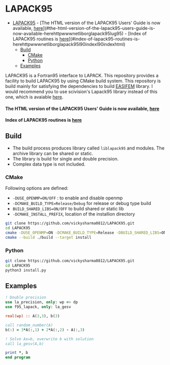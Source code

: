 # LAPACK95

- [LAPACK95](#lapack95)
      - [The HTML version of the LAPACK95 Users' Guide is now available, [here](http://www.netlib.org/lapack95/lug95/)](#the-html-version-of-the-lapack95-users-guide-is-now-available-herehttpwwwnetliborglapack95lug95)
      - [Index of LAPACK95 routines is [here](http://www.netlib.org/lapack95/L90index/L90index.html)](#index-of-lapack95-routines-is-herehttpwwwnetliborglapack95l90indexl90indexhtml)
  - [Build](#build)
    - [CMake](#cmake)
    - [Python](#python)
  - [Examples](#examples)

LAPACK95 is a Fortran95 interface to LAPACK. This repository provides a facility to build LAPACK95 by using CMake build system. This repository is build mainly for satisfying the dependencies to build [EASIFEM](www.easifem.com) library. I would recommend you to use scivision's Lapack95 library instead of this one, which is avaiable [here](https://github.com/scivision/LAPACK95).

#### The HTML version of the LAPACK95 Users' Guide is now available, [here](http://www.netlib.org/lapack95/lug95/)

#### Index of LAPACK95 routines is [here](http://www.netlib.org/lapack95/L90index/L90index.html)

## Build

- The build process produces library called `liblapack95` and modules. The archive library can be shared or static.
- The library is build for single and double precision.
- Complex data type is not included.

### CMake

Following options are defined:

- `-DUSE_OPENMP=ON/OFF` : to enable and disable openmp
- `-DCMAKE_BUILD_TYPE=Release/Debug` for release or debug type build
- `BUILD_SHARED_LIBS=ON/OFF` to build shared or static lib
- `-DCMAKE_INSTALL_PREFIX`, location of the installion directory

```sh
git clone https://github.com/vickysharma0812/LAPACK95.git
cd LAPACK95
cmake -DUSE_OPENMP=ON -DCMAKE_BUILD_TYPE=Release -DBUILD_SHARED_LIBS=ON -DCMAKE_INSTALL_PREFIX=${EASIFEM_EXTPKGS} -S ./ -B ./build
cmake --build ./build --target install
```

### Python

```sh
git clone https://github.com/vickysharma0812/LAPACK95.git
cd LAPACK95
python3 install.py
```

## Examples

```fortran
! Double precision
use la_precision, only: wp => dp
use f95_lapack, only: la_gesv

real(wp) :: A(3,3), b(3)

call random_number(A)
b(:) = 3*A(:,1) + 2*A(:,2) - A(:,3)

! Solve Ax=b, overwrite b with solution
call la_gesv(A,b)

print *, b
end program
```
